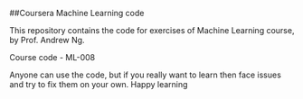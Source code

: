 ##Coursera Machine Learning code

This repository contains the code for exercises of Machine Learning course, by Prof. Andrew Ng. 

Course code - ML-008 

Anyone can use the code, but if you really want to learn then face issues and try to fix them on your own. 
Happy learning
